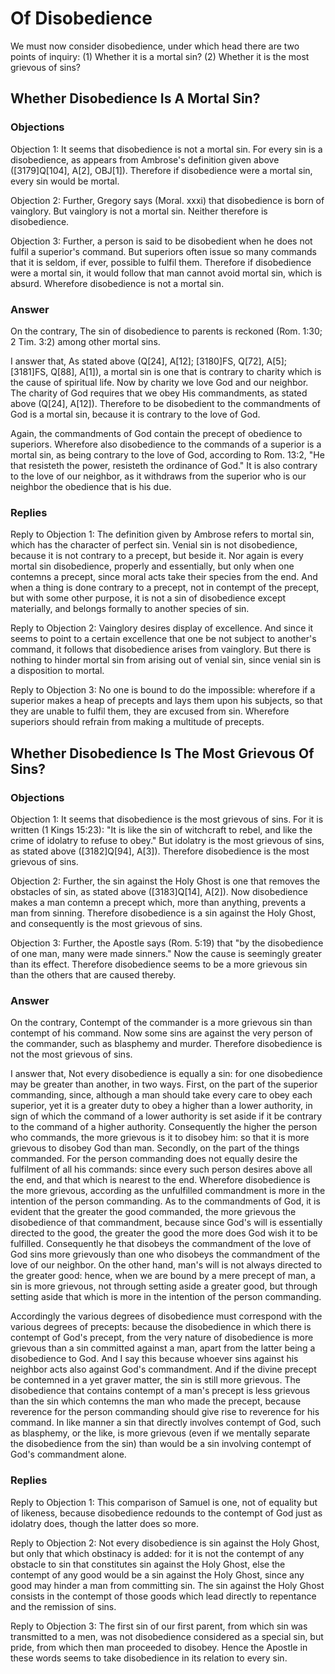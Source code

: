 # Of Disobedience

We must now consider disobedience, under which head there are two points of inquiry:
(1) Whether it is a mortal sin?
(2) Whether it is the most grievous of sins?
## Whether Disobedience Is A Mortal Sin?

### Objections

Objection 1: It seems that disobedience is not a mortal sin. For every sin is a disobedience, as appears from Ambrose's definition given above ([3179]Q[104], A[2], OBJ[1]). Therefore if disobedience were a mortal sin, every sin would be mortal.

Objection 2: Further, Gregory says (Moral. xxxi) that disobedience is born of vainglory. But vainglory is not a mortal sin. Neither therefore is disobedience.

Objection 3: Further, a person is said to be disobedient when he does not fulfil a superior's command. But superiors often issue so many commands that it is seldom, if ever, possible to fulfil them. Therefore if disobedience were a mortal sin, it would follow that man cannot avoid mortal sin, which is absurd. Wherefore disobedience is not a mortal sin.

### Answer

On the contrary, The sin of disobedience to parents is reckoned (Rom. 1:30; 2 Tim. 3:2) among other mortal sins.

I answer that, As stated above (Q[24], A[12]; [3180]FS, Q[72], A[5]; [3181]FS, Q[88], A[1]), a mortal sin is one that is contrary to charity which is the cause of spiritual life. Now by charity we love God and our neighbor. The charity of God requires that we obey His commandments, as stated above (Q[24], A[12]). Therefore to be disobedient to the commandments of God is a mortal sin, because it is contrary to the love of God.

Again, the commandments of God contain the precept of obedience to superiors. Wherefore also disobedience to the commands of a superior is a mortal sin, as being contrary to the love of God, according to Rom. 13:2, "He that resisteth the power, resisteth the ordinance of God." It is also contrary to the love of our neighbor, as it withdraws from the superior who is our neighbor the obedience that is his due.

### Replies

Reply to Objection 1: The definition given by Ambrose refers to mortal sin, which has the character of perfect sin. Venial sin is not disobedience, because it is not contrary to a precept, but beside it. Nor again is every mortal sin disobedience, properly and essentially, but only when one contemns a precept, since moral acts take their species from the end. And when a thing is done contrary to a precept, not in contempt of the precept, but with some other purpose, it is not a sin of disobedience except materially, and belongs formally to another species of sin.

Reply to Objection 2: Vainglory desires display of excellence. And since it seems to point to a certain excellence that one be not subject to another's command, it follows that disobedience arises from vainglory. But there is nothing to hinder mortal sin from arising out of venial sin, since venial sin is a disposition to mortal.

Reply to Objection 3: No one is bound to do the impossible: wherefore if a superior makes a heap of precepts and lays them upon his subjects, so that they are unable to fulfil them, they are excused from sin. Wherefore superiors should refrain from making a multitude of precepts.
## Whether Disobedience Is The Most Grievous Of Sins?

### Objections

Objection 1: It seems that disobedience is the most grievous of sins. For it is written (1 Kings 15:23): "It is like the sin of witchcraft to rebel, and like the crime of idolatry to refuse to obey." But idolatry is the most grievous of sins, as stated above ([3182]Q[94], A[3]). Therefore disobedience is the most grievous of sins.

Objection 2: Further, the sin against the Holy Ghost is one that removes the obstacles of sin, as stated above ([3183]Q[14], A[2]). Now disobedience makes a man contemn a precept which, more than anything, prevents a man from sinning. Therefore disobedience is a sin against the Holy Ghost, and consequently is the most grievous of sins.

Objection 3: Further, the Apostle says (Rom. 5:19) that "by the disobedience of one man, many were made sinners." Now the cause is seemingly greater than its effect. Therefore disobedience seems to be a more grievous sin than the others that are caused thereby.

### Answer

On the contrary, Contempt of the commander is a more grievous sin than contempt of his command. Now some sins are against the very person of the commander, such as blasphemy and murder. Therefore disobedience is not the most grievous of sins.

I answer that, Not every disobedience is equally a sin: for one disobedience may be greater than another, in two ways. First, on the part of the superior commanding, since, although a man should take every care to obey each superior, yet it is a greater duty to obey a higher than a lower authority, in sign of which the command of a lower authority is set aside if it be contrary to the command of a higher authority. Consequently the higher the person who commands, the more grievous is it to disobey him: so that it is more grievous to disobey God than man. Secondly, on the part of the things commanded. For the person commanding does not equally desire the fulfilment of all his commands: since every such person desires above all the end, and that which is nearest to the end. Wherefore disobedience is the more grievous, according as the unfulfilled commandment is more in the intention of the person commanding. As to the commandments of God, it is evident that the greater the good commanded, the more grievous the disobedience of that commandment, because since God's will is essentially directed to the good, the greater the good the more does God wish it to be fulfilled. Consequently he that disobeys the commandment of the love of God sins more grievously than one who disobeys the commandment of the love of our neighbor. On the other hand, man's will is not always directed to the greater good: hence, when we are bound by a mere precept of man, a sin is more grievous, not through setting aside a greater good, but through setting aside that which is more in the intention of the person commanding.

Accordingly the various degrees of disobedience must correspond with the various degrees of precepts: because the disobedience in which there is contempt of God's precept, from the very nature of disobedience is more grievous than a sin committed against a man, apart from the latter being a disobedience to God. And I say this because whoever sins against his neighbor acts also against God's commandment. And if the divine precept be contemned in a yet graver matter, the sin is still more grievous. The disobedience that contains contempt of a man's precept is less grievous than the sin which contemns the man who made the precept, because reverence for the person commanding should give rise to reverence for his command. In like manner a sin that directly involves contempt of God, such as blasphemy, or the like, is more grievous (even if we mentally separate the disobedience from the sin) than would be a sin involving contempt of God's commandment alone.

### Replies

Reply to Objection 1: This comparison of Samuel is one, not of equality but of likeness, because disobedience redounds to the contempt of God just as idolatry does, though the latter does so more.

Reply to Objection 2: Not every disobedience is sin against the Holy Ghost, but only that which obstinacy is added: for it is not the contempt of any obstacle to sin that constitutes sin against the Holy Ghost, else the contempt of any good would be a sin against the Holy Ghost, since any good may hinder a man from committing sin. The sin against the Holy Ghost consists in the contempt of those goods which lead directly to repentance and the remission of sins.

Reply to Objection 3: The first sin of our first parent, from which sin was transmitted to a men, was not disobedience considered as a special sin, but pride, from which then man proceeded to disobey. Hence the Apostle in these words seems to take disobedience in its relation to every sin.
